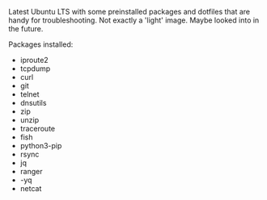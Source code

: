 Latest Ubuntu LTS with some preinstalled packages and dotfiles that are handy for troubleshooting. Not exactly a 'light' image. Maybe looked into in the future.

Packages installed:
- iproute2
- tcpdump
- curl
- git
- telnet
- dnsutils
- zip
- unzip
- traceroute
- fish
- python3-pip
- rsync
- jq
- ranger
- -yq
- netcat
